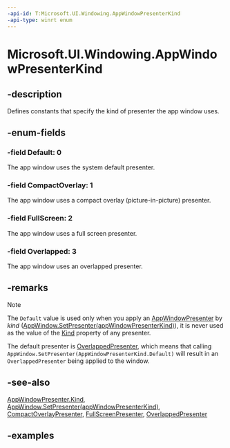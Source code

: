 ```yaml
---
-api-id: T:Microsoft.UI.Windowing.AppWindowPresenterKind
-api-type: winrt enum
---
```


# Microsoft.UI.Windowing.AppWindowPresenterKind

<!--
public enum AppWindowPresenterKind
-->

## -description

Defines constants that specify the kind of presenter the app window uses.

## -enum-fields

### -field Default: 0

The app window uses the system default presenter.

### -field CompactOverlay: 1

The app window uses a compact overlay (picture-in-picture) presenter.

### -field FullScreen: 2

The app window uses a full screen presenter.

### -field Overlapped: 3

The app window uses an overlapped presenter.

## -remarks

> [!NOTE]
> The `Default` value is used only when you apply an [AppWindowPresenter](appwindowpresenter.md) by _kind_ ([AppWindow.SetPresenter(appWindowPresenterKind)](appwindow_setpresenter_1503611267.md)), it is never used as the value of the [Kind](appwindowpresenter_kind.md) property of any presenter. 
>
> The default presenter is [OverlappedPresenter](overlappedpresenter.md), which means that calling `AppWindow.SetPresenter(AppWindowPresenterKind.Default)` will result in an `OverlappedPresenter` being applied to the window.

## -see-also

[AppWindowPresenter.Kind](appwindowpresenter_kind.md), [AppWindow.SetPresenter(appWindowPresenterKind)](appwindow_setpresenter_1503611267.md), [CompactOverlayPresenter](compactoverlaypresenter.md), [FullScreenPresenter](fullscreenpresenter.md), [OverlappedPresenter](overlappedpresenter.md)

## -examples
